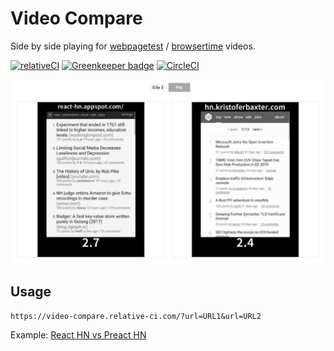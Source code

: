 # Video Compare

Side by side playing for [webpagetest](http://webpagetest.org) / [browsertime](https://github.com/sitespeedio/browsertime) videos.

[![relativeCI](https://badges.relative-ci.com/badges/b4Aw1c8IcmcsWvkGDpjX?branch=master)](https://app.relative-ci.com/projects/b4Aw1c8IcmcsWvkGDpjX)
[![Greenkeeper badge](https://badges.greenkeeper.io/relative-ci/video-compare.svg)](https://greenkeeper.io/)
[![CircleCI](https://circleci.com/gh/relative-ci/video-compare.svg?style=svg)](https://circleci.com/gh/relative-ci/video-compare)


[![Screenshot](./screenshot.jpg)](https://video-compare.relative-ci.com)

## Usage

```
https://video-compare.relative-ci.com/?url=URL1&url=URL2
```

Example: [React HN vs Preact
HN](https://video-compare.relative-ci.com/?url=https://www.webpagetest.org/results/video/18/11/10/JK/58cc2faf46bc8572d87f7b81a0572009.1.0/video.mp4&url=https://www.webpagetest.org/results/video/18/11/10/F4/4b051178d9cf2f1f0b317733ebe05463.1.0/video.mp4)
